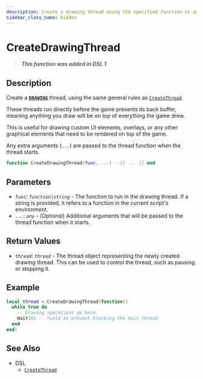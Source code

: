 ```yaml
---
description: Create a drawing thread using the specified function or an anonymous function.
sidebar_class_name: hidden
---
```


# CreateDrawingThread

> **_This function was added in DSL 1_**

## Description

Create a [**`DRAWING`**](/docs/dsl-reference/basic-concepts/scripts#thread-types) thread, using the same general rules as [`CreateThread`](CreateThread).

These threads run directly before the game presents its back buffer, meaning anything you draw will be on top of everything the game drew.

This is useful for drawing custom UI elements, overlays, or any other graphical elements that need to be rendered on top of the game.

Any extra arguments (`...`) are passed to the thread function when the thread starts.

```lua
function CreateDrawingThread(func, ...) --[[ ... ]] end
```

## Parameters

- `func`: _`function|string`_ - The function to run in the drawing thread. If a string is provided, it refers to a function in the current script's environment.
- `...`: _`any`_ - (Optional) Additional arguments that will be passed to the thread function when it starts.

## Return Values

- `thread`: _`thread`_ - The thread object representing the newly created drawing thread. This can be used to control the thread, such as pausing or stopping it.

## Example

```lua
local thread = CreateDrawingThread(function()
  while true do
    -- Drawing operations go here
    Wait(0) -- Yield to prevent blocking the main thread
  end
end)
```

## See Also

- DSL
  - [`CreateThread`](./CreateThread)
